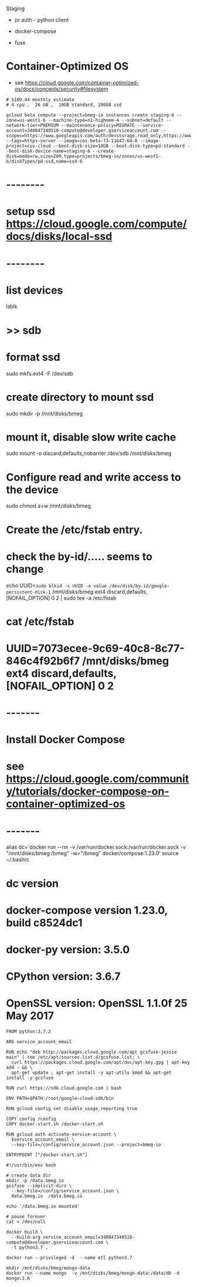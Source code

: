 Staging

* pr auth - python client


* docker-compose
* fuse



# Container-Optimized OS

* see https://cloud.google.com/container-optimized-os/docs/concepts/security#filesystem

```
# $109.44 monthly estimate
# 4 cpu ,  26 GB ,  10GB standard, 200GB ssd

gcloud beta compute --project=bmeg-io instances create staging-6 --zone=us-west1-b --machine-type=n1-highmem-4 --subnet=default --network-tier=PREMIUM --maintenance-policy=MIGRATE --service-account=340847348510-compute@developer.gserviceaccount.com --scopes=https://www.googleapis.com/auth/devstorage.read_only,https://www.googleapis.com/auth/logging.write,https://www.googleapis.com/auth/monitoring.write,https://www.googleapis.com/auth/servicecontrol,https://www.googleapis.com/auth/service.management.readonly,https://www.googleapis.com/auth/trace.append --tags=https-server --image=cos-beta-73-11647-64-0 --image-project=cos-cloud --boot-disk-size=10GB --boot-disk-type=pd-standard --boot-disk-device-name=staging-6 --create-disk=mode=rw,size=200,type=projects/bmeg-io/zones/us-west1-b/diskTypes/pd-ssd,name=ssd-6
```

# --------
# setup ssd https://cloud.google.com/compute/docs/disks/local-ssd
# --------
# list devices
lsblk
# >> sdb

# format ssd
sudo mkfs.ext4 -F /dev/sdb

# create directory to mount ssd
sudo mkdir -p /mnt/disks/bmeg

# mount it, disable slow write cache
sudo mount -o discard,defaults,nobarrier /dev/sdb  /mnt/disks/bmeg

# Configure read and write access to the device
sudo chmod a+w /mnt/disks/bmeg

# Create the /etc/fstab entry.
# check the by-id/..... seems to change
echo UUID=`sudo blkid -s UUID -o value /dev/disk/by-id/google-persistent-disk-1` /mnt/disks/bmeg ext4 discard,defaults,[NOFAIL_OPTION] 0 2 | sudo tee -a /etc/fstab
# cat /etc/fstab
# UUID=7073ecee-9c69-40c8-8c77-846c4f92b6f7 /mnt/disks/bmeg ext4 discard,defaults,[NOFAIL_OPTION] 0 2


# -------
# Install Docker Compose
# see https://cloud.google.com/community/tutorials/docker-compose-on-container-optimized-os
# -------

alias dc='docker run --rm     -v /var/run/docker.sock:/var/run/docker.sock     -v "/mnt/disks/bmeg:/bmeg"     -w="/bmeg"     docker/compose:1.23.0'
source ~/.bashrc

# dc version
# docker-compose version 1.23.0, build c8524dc1
# docker-py version: 3.5.0
# CPython version: 3.6.7
# OpenSSL version: OpenSSL 1.1.0f  25 May 2017


```
FROM python:3.7.2

ARG service_account_email

RUN echo "deb http://packages.cloud.google.com/apt gcsfuse-jessie main" | tee /etc/apt/sources.list.d/gcsfuse.list; \
  curl https://packages.cloud.google.com/apt/doc/apt-key.gpg | apt-key add - && \
  apt-get update ; apt-get install -y apt-utils kmod && apt-get install -y gcsfuse

RUN curl https://sdk.cloud.google.com | bash

ENV PATH=$PATH:/root/google-cloud-sdk/bin

RUN gcloud config set disable_usage_reporting true

COPY config /config
COPY docker-start.sh /docker-start.sh

RUN gcloud auth activate-service-account \
  $service_account_email \
  --key-file=/config/service_account.json --project=bmeg-io

ENTRYPOINT ["/docker-start.sh"]

```


```
#!/usr/bin/env bash

# create data dir
mkdir -p /data.bmeg.io
gcsfuse --implicit-dirs \
  --key-file=/config/service_account.json \
  data.bmeg.io  /data.bmeg.io

echo '/data.bmeg.io mounted'

# pause forever
cat < /dev/null

```

```
docker build \
  --build-arg service_account_email=340847348510-compute@developer.gserviceaccount.com \
  -t python3.7 .

docker run --privileged -d  --name etl python3.7
```

```
mkdir /mnt/disks/bmeg/mongo-data
docker run --name mongo  -v /mnt/disks/bmeg/mongo-data:/data/db -d mongo:3.6
```
